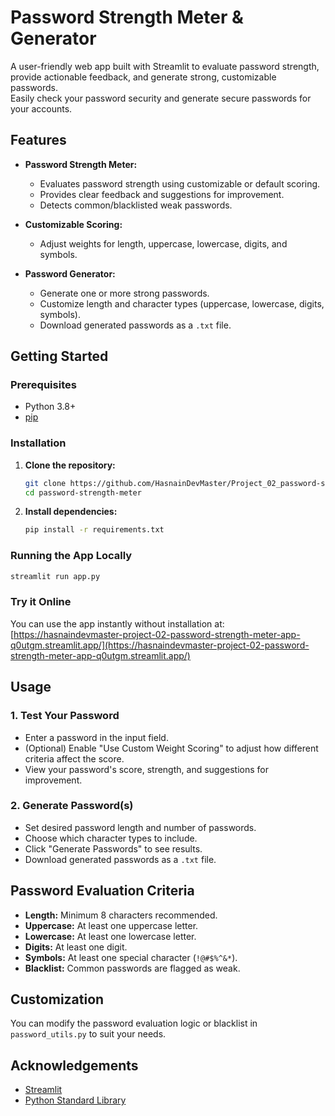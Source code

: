 # Password Strength Meter & Generator

A user-friendly web app built with Streamlit to evaluate password strength, provide actionable feedback, and generate strong, customizable passwords.  
Easily check your password security and generate secure passwords for your accounts.

## Features

- **Password Strength Meter:**  
  - Evaluates password strength using customizable or default scoring.
  - Provides clear feedback and suggestions for improvement.
  - Detects common/blacklisted weak passwords.

- **Customizable Scoring:**  
  - Adjust weights for length, uppercase, lowercase, digits, and symbols.

- **Password Generator:**  
  - Generate one or more strong passwords.
  - Customize length and character types (uppercase, lowercase, digits, symbols).
  - Download generated passwords as a `.txt` file.

## Getting Started

### Prerequisites

- Python 3.8+
- [pip](https://pip.pypa.io/en/stable/)

### Installation

1. **Clone the repository:**
    ```sh
    git clone https://github.com/HasnainDevMaster/Project_02_password-strength_meter
    cd password-strength-meter
    ```

2. **Install dependencies:**
    ```sh
    pip install -r requirements.txt
    ```

### Running the App Locally

```sh
streamlit run app.py
```

### Try it Online

You can use the app instantly without installation at:  
[https://hasnaindevmaster-project-02-password-strength-meter-app-q0utgm.streamlit.app/](https://hasnaindevmaster-project-02-password-strength-meter-app-q0utgm.streamlit.app/)

## Usage

### 1. Test Your Password

- Enter a password in the input field.
- (Optional) Enable "Use Custom Weight Scoring" to adjust how different criteria affect the score.
- View your password's score, strength, and suggestions for improvement.

### 2. Generate Password(s)

- Set desired password length and number of passwords.
- Choose which character types to include.
- Click "Generate Passwords" to see results.
- Download generated passwords as a `.txt` file.

## Password Evaluation Criteria

- **Length:** Minimum 8 characters recommended.
- **Uppercase:** At least one uppercase letter.
- **Lowercase:** At least one lowercase letter.
- **Digits:** At least one digit.
- **Symbols:** At least one special character (`!@#$%^&*`).
- **Blacklist:** Common passwords are flagged as weak.

## Customization

You can modify the password evaluation logic or blacklist in `password_utils.py` to suit your needs.

## Acknowledgements

- [Streamlit](https://streamlit.io/)
- [Python Standard Library](https://docs.python.org/3/library/)